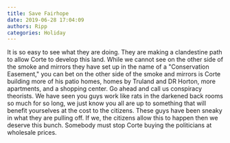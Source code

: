 ```yaml
---
title: Save Fairhope
date: 2019-06-28 17:04:09
authors: Ripp
categories: Holiday
---
```


 It is so easy to see what they are doing.  They are making a clandestine path to allow Corte to develop this land.  While we cannot see on the other side of the smoke and mirrors they have set up in the name of a "Conservation Easement," you can bet on the other side of the smoke and mirrors is Corte building more of his patio homes, homes by Truland and DR Horton, more apartments, and a shopping center.
Go ahead and call us conspiracy theorists.  We have seen you guys work like rats in the darkened back rooms so much for so long, we just know you all are up to something that will benefit yourselves at the cost to the citizens.
These guys have been sneaky in what they are pulling off.  If we, the citizens allow this to happen then we deserve this bunch.
Somebody must stop Corte buying the politicians at wholesale prices.